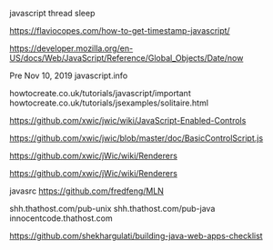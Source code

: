 javascript thread sleep 

https://flaviocopes.com/how-to-get-timestamp-javascript/

https://developer.mozilla.org/en-US/docs/Web/JavaScript/Reference/Global_Objects/Date/now

Pre Nov 10, 2019
javascript.info

howtocreate.co.uk/tutorials/javascript/important
howtocreate.co.uk/tutorials/jsexamples/solitaire.html

https://github.com/xwic/jwic/wiki/JavaScript-Enabled-Controls

https://github.com/xwic/jwic/blob/master/doc/BasicControlScript.js

https://github.com/xwic/jWic/wiki/Renderers

https://github.com/xwic/jWic/wiki/Renderers

javasrc
https://github.com/fredfeng/MLN


shh.thathost.com/pub-unix
shh.thathost.com/pub-java
innocentcode.thathost.com

https://github.com/shekhargulati/building-java-web-apps-checklist

